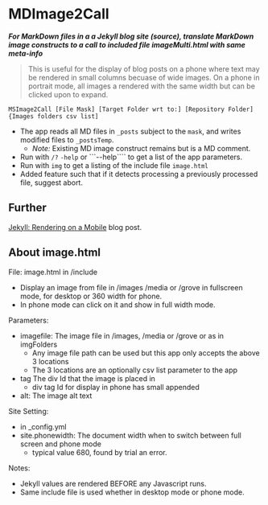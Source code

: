 # MDImage2Call

***For MarkDown files in a a Jekyll blog site (source), translate 
MarkDown image constructs to a call to included file imageMulti.html 
with same meta-info***

> This is useful for the display of blog posts on a phone where text may be rendered in 
small columns becuase of wide images. On a phone in portrait mode, all images a rendered
 with the same width but can be clicked upon to expand.

```
MSImage2Call [File Mask] [Target Folder wrt to:] [Repository Folder] {Images folders csv list]
```

- The app reads all MD files in ```_posts``` subject to the ```mask```, and writes 
modified files to ```_postsTemp```.
  - _Note:_ Existing MD image construct remains but is a MD comment.
- Run with  ```/?``` ```-help``` or ```--help```` to get a list of the app parameters.
- Run with ```img``` to get a listing of the include file ```image.html```
- Added feature such that if it detects processing a previously processed file, suggest abort.


## Further
[Jekyll: Rendering on a Mobile](https://davidjones.sportronics.com.au/web/Jekyll-Rendering_on_a_Mobile-rel-web.html) blog post.

## About image.html

File: image.html in /include 

- Display an image from file in /images /media or /grove in fullscreen mode, for desktop or 360 width for phone.
- In phone mode can click on it and show in full width mode.

Parameters:
- imagefile:        The image file in /images, /media or /grove or as in imgFolders
  - Any image file path can be used but this app only accepts the above 3 locations
  - The 3 locations are an optionally csv list parameter to the app
- tag               The div Id that the image is placed in
  - div tag Id for display in phone has small appended
- alt:              The image alt text

Site Setting:
- in _config.yml 
- site.phonewidth:  The document width when to switch between full screen and phone mode
  - typical value 680, found by trial an error.

Notes:
  - Jekyll values are rendered BEFORE any Javascript runs.
  - Same include file is used whether in desktop mode or phone mode.
